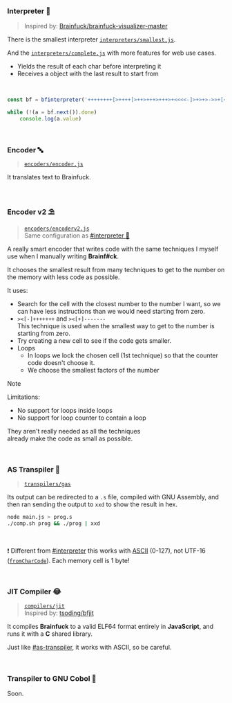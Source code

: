 ### Interpreter 🐍
> Inspired by: [Brainfuck/brainfuck-visualizer-master](https://ashupk.github.io/Brainfuck/brainfuck-visualizer-master/index.html)

There is the smallest interpreter [`interpreters/smallest.js`](interpreters/smallest.js).

And the [`interpreters/complete.js`](interpreters/complete.js) with more features for web use cases.
- Yields the result of each char before interpreting it
- Receives a object with the last result to start from

<br>

```js
const bf = bfinterpreter('++++++++[>++++[>++>+++>+++>+<<<<-]>+>+>->>+[<]<-]>>.>---.+++++++..+++.>>.<-.<.+++.------.--------.>>+.>++.!', { pause: true })

while (!(a = bf.next()).done)
	console.log(a.value)
```

<br>

### Encoder 🔤
> [`encoders/encoder.js`](encoders/encoder.js)

It translates text to Brainfuck.

<br>

### Encoder v2 ⛱️
> [`encoders/encoderv2.js`](encoders/encoderv2.js)  
> Same configuration as [#interpreter 🐍](#interpreter-)

A really smart encoder that writes code with the same techniques
I myself use when I manually writing **Brainf#ck**.

It chooses the smallest result from many techniques to get to the number
on the memory with less code as possible.

It uses:
- Search for the cell with the closest number to the number I want,
	so we can have less instructions than we would need starting from zero.
- `><[-]+++++++` and `><[+]-------`  
	This technique is used when the smallest way to get to the number is starting from zero.
- Try creating a new cell to see if the code gets smaller.
- Loops
	- In loops we lock the chosen cell (1st technique) so
		that the counter code doesn't choose it.
	- We choose the smallest factors of the number

> [!NOTE]
> Limitations:
> - No support for loops inside loops
> - No support for loop counter to contain a loop
>
> They aren't really needed as all the techniques  
> already make the code as small as possible.

<br>

### AS Transpiler 🦬
> [`transpilers/gas`](transpilers/gas)

Its output can be redirected to a `.s` file, compiled with GNU Assembly,
and then ran sending the output to `xxd` to show the result in hex.

```bash
node main.js > prog.s
./comp.sh prog && ./prog | xxd
```

<br>

❗ Different from [#interpreter](#interpreter-%F0%9F%90%8D) this works with [ASCII](https://ascii-code.com) (0-127), not UTF-16 ([`fromCharCode`](https://developer.mozilla.org/en-US/docs/Web/JavaScript/Reference/Global_Objects/String/fromCharCode)). Each memory cell is 1 byte!

<br>

### JIT Compiler 😂
> [`compilers/jit`](compilers/jit)  
> Inspired by: [tsoding/bfjit](https://github.com/tsoding/bfjit)

It compiles **Brainfuck** to a valid ELF64 format entirely in **JavaScript**, and runs it with a **C** shared library.

Just like [#as-transpiler](#as-transpiler-%F0%9F%A6%AC), it works with ASCII, so be careful.

<br>

### Transpiler to GNU Cobol 🦖
Soon.
